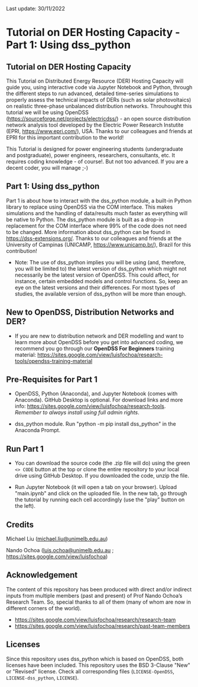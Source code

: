 Last update: 30/11/2022

# Tutorial on DER Hosting Capacity - Part 1: Using dss_python

## Tutorial on DER Hosting Capacity

This Tutorial on Distributed Energy Resource (DER) Hosting Capacity will guide you, using interactive code via Jupyter Notebook and Python, through the different steps to run advanced, detailed time-series simulations to properly assess the technical impacts of DERs (such as solar photovoltaics) on realistic three-phase unbalanced distribution networks. Throuhought this tutorial we will be using OpenDSS (https://sourceforge.net/projects/electricdss/) - an open source distribution network analysis tool developed by the Electric Power Research Instutite (EPRI, https://www.epri.com/), USA. Thanks to our colleagues and friends at EPRI for this important contribution to the world!

This Tutorial is designed for power engineering students (undergraduate and postgraduate), power engineers, researchers, consultants, etc. It requires coding knowledge - of course!. But not too advanced. If you are a decent coder, you will manage ;-)

## Part 1: Using dss_python

Part 1 is about how to interact with the dss_python module, a built-in Python library to replace using OpenDSS via the COM interface. This makes simulations and the handling of data/results much faster as everything will be native to Python. The dss_python module is built as a drop-in replacement for the COM interface where 99% of the code does not need to be changed. More information about dss_python can be found in https://dss-extensions.org/. Thanks to our colleagues and friends at the University of Campinas (UNICAMP, https://www.unicamp.br/), Brazil for this contribution!

* Note: The use of dss_python implies you will be using (and, therefore, you will be limited to) the latest version of dss_python which might not necessarily be the latest version of OpenDSS. This could affect, for instance, certain embedded models and control functions. So, keep an eye on the latest versions and their differences. For most types of studies, the available version of dss_python will be more than enough.

## New to OpenDSS, Distribution Networks and DER?

* If you are new to distribution network and DER modelling and want to learn more about OpenDSS before you get into advanced coding, we recommend you go through our **OpenDSS For Beginners** training material: https://sites.google.com/view/luisfochoa/research-tools/opendss-training-material

## Pre-Requisites for Part 1

* OpenDSS, Python (Anaconda), and Jupyter Notebook (comes with Anaconda). GitHub Desktop is optional. For download links and more info: https://sites.google.com/view/luisfochoa/research-tools. *Remember to always install using full admin rights*.

* dss_python module. Run "python -m pip install dss_python" in the Anaconda Prompt.

## Run Part 1

* You can download the source code (the .zip file will do) using the green `<> CODE` button at the top or clone the entire repository to your local drive using GitHub Desktop. If you downloaded the code, unzip the file.

* Run Jupyter Notebook (it will open a tab on your browser). Upload "main.ipynb" and click on the uploaded file. In the new tab, go through the tutorial by running each cell accordingly (use the "play" button on the left).

## Credits

Michael Liu (michael.liu@unimelb.edu.au)

Nando Ochoa (luis.ochoa@unimelb.edu.au ; https://sites.google.com/view/luisfochoa)

## Acknowledgement

The content of this repository has been produced with direct and/or indirect inputs from multiple members (past and present) of Prof Nando Ochoa’s Research Team. So, special thanks to all of them (many of whom are now in different corners of the world).

* https://sites.google.com/view/luisfochoa/research/research-team
* https://sites.google.com/view/luisfochoa/research/past-team-members

## Licenses

Since this repository uses dss_python which is based on OpenDSS, both licenses have been included. This repository uses the BSD 3-Clause "New" or "Revised" license. Check all corresponding files (`LICENSE-OpenDSS`, `LICENSE-dss_python`, `LICENSE`).
